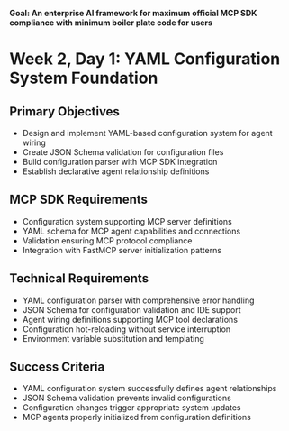**Goal: An enterprise AI framework for maximum official MCP SDK compliance with minimum boiler plate code for users**

# Week 2, Day 1: YAML Configuration System Foundation

## Primary Objectives
- Design and implement YAML-based configuration system for agent wiring
- Create JSON Schema validation for configuration files
- Build configuration parser with MCP SDK integration
- Establish declarative agent relationship definitions

## MCP SDK Requirements
- Configuration system supporting MCP server definitions
- YAML schema for MCP agent capabilities and connections
- Validation ensuring MCP protocol compliance
- Integration with FastMCP server initialization patterns

## Technical Requirements
- YAML configuration parser with comprehensive error handling
- JSON Schema for configuration validation and IDE support
- Agent wiring definitions supporting MCP tool declarations
- Configuration hot-reloading without service interruption
- Environment variable substitution and templating

## Success Criteria
- YAML configuration system successfully defines agent relationships
- JSON Schema validation prevents invalid configurations
- Configuration changes trigger appropriate system updates
- MCP agents properly initialized from configuration definitions